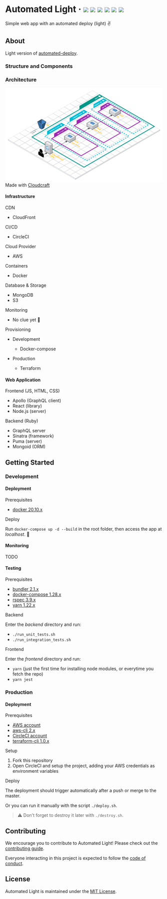 # Automated Light &middot; ![](https://img.shields.io/badge/bundler-2.1%2B-red?logo=ruby) ![](https://img.shields.io/badge/docker--compose-1.28%2B-blue?logo=docker) ![](https://img.shields.io/badge/rspec-3.9%2B-red?logo=ruby) ![](https://img.shields.io/badge/yarn-1.22%2B-2188b6?logo=yarn) ![](https://img.shields.io/badge/terraform--cli-1.0%2B-blue?logo=terraform) ![](https://img.shields.io/badge/aws--cli-2.2%2B-orange?logo=amazon-aws)

Simple web app with an automated deploy (light) :v:

## About

Light version of [automated-deploy](https://github.com/lucasmari/automated-deploy).

### Structure and Components

### Architecture

![](.images/Web%20App%20Reference%20Architecture.png)
Made with [Cloudcraft](https://www.cloudcraft.co/)

#### Infrastructure

CDN

- CloudFront

CI/CD

- CircleCI

Cloud Provider

- AWS

Containers

- Docker

Database & Storage

- MongoDB
- S3

Monitoring

- No clue yet :shrug:

Provisioning

- Development

  - Docker-compose

- Production
  
  - Terraform

#### Web Application

Frontend (JS, HTML, CSS)

- Apollo (GraphQL client)
- React (library)
- Node.js (server)

Backend (Ruby)

- GraphQL server
- Sinatra (framework)
- Puma (server)
- Mongoid (ORM)

## Getting Started

### Development

#### Deployment

Prerequisites

- [docker 20.10.x](https://www.docker.com/get-started)

Deploy

Run `docker-compose up -d --build` in the root folder, then access the app at *localhost*. :clap:

#### Monitoring

TODO

#### Testing

Prerequisites

- [bundler 2.1.x](https://bundler.io/)
- [docker-compose 1.28.x](https://docs.docker.com/compose/install/)
- [rspec 3.9.x](https://rspec.info/)
- [yarn 1.22.x](https://yarnpkg.com/getting-started/install)

Backend

Enter the *backend* directory and run:

- `./run_unit_tests.sh`
- `./run_integration_tests.sh`

Frontend

Enter the *frontend* directory and run:

- `yarn` (just the first time for installing node modules, or everytime you fetch the repo)
- `yarn jest`

### Production

#### Deployment

Prerequisites

- [AWS account](https://console.aws.amazon.com)
- [aws-cli 2.x](https://docs.aws.amazon.com/cli/latest/userguide/install-cliv2.html)
- [CircleCI account](https://app.circleci.com/dashboard)
- [terraform-cli 1.0.x](https://www.terraform.io/downloads.html)

Setup

1. Fork this repository
2. Open CircleCI and setup the project, adding your AWS credentials as environment variables

Deploy

The deployment should trigger automatically after a push or merge to the master.

Or you can run it manually with the script `./deploy.sh`.

> :warning: Don't forget to destroy it later with `./destroy.sh`.

## Contributing

We encourage you to contribute to Automated Light! Please check out the
[contributing guide](https://github.com/lucasmari/automated-light/blob/master/CONTRIBUTING.md).

Everyone interacting in this project is expected to follow the [code of conduct](https://github.com/lucasmari/automated-light/blob/master/CODE_OF_CONDUCT.md).

## License

Automated Light is maintained under the [MIT License](https://opensource.org/licenses/MIT).